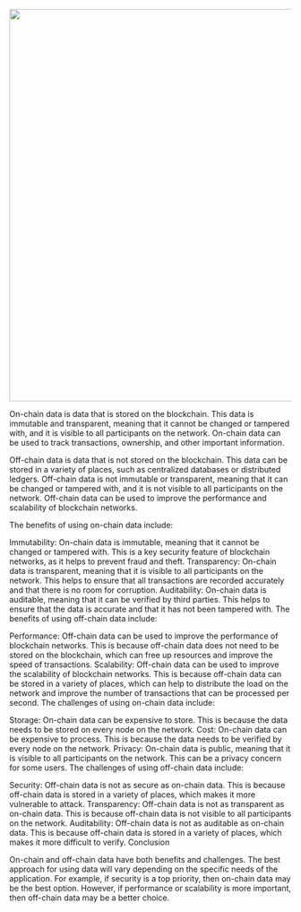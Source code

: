 <p align="center">
  <img src="./lecture10_notes.svg" width="700">
</p>

On-chain data is data that is stored on the blockchain. This data is immutable and transparent, meaning that it cannot be changed or tampered with, and it is visible to all participants on the network. On-chain data can be used to track transactions, ownership, and other important information.

Off-chain data is data that is not stored on the blockchain. This data can be stored in a variety of places, such as centralized databases or distributed ledgers. Off-chain data is not immutable or transparent, meaning that it can be changed or tampered with, and it is not visible to all participants on the network. Off-chain data can be used to improve the performance and scalability of blockchain networks.

The benefits of using on-chain data include:

Immutability: On-chain data is immutable, meaning that it cannot be changed or tampered with. This is a key security feature of blockchain networks, as it helps to prevent fraud and theft.
Transparency: On-chain data is transparent, meaning that it is visible to all participants on the network. This helps to ensure that all transactions are recorded accurately and that there is no room for corruption.
Auditability: On-chain data is auditable, meaning that it can be verified by third parties. This helps to ensure that the data is accurate and that it has not been tampered with.
The benefits of using off-chain data include:

Performance: Off-chain data can be used to improve the performance of blockchain networks. This is because off-chain data does not need to be stored on the blockchain, which can free up resources and improve the speed of transactions.
Scalability: Off-chain data can be used to improve the scalability of blockchain networks. This is because off-chain data can be stored in a variety of places, which can help to distribute the load on the network and improve the number of transactions that can be processed per second.
The challenges of using on-chain data include:

Storage: On-chain data can be expensive to store. This is because the data needs to be stored on every node on the network.
Cost: On-chain data can be expensive to process. This is because the data needs to be verified by every node on the network.
Privacy: On-chain data is public, meaning that it is visible to all participants on the network. This can be a privacy concern for some users.
The challenges of using off-chain data include:

Security: Off-chain data is not as secure as on-chain data. This is because off-chain data is stored in a variety of places, which makes it more vulnerable to attack.
Transparency: Off-chain data is not as transparent as on-chain data. This is because off-chain data is not visible to all participants on the network.
Auditability: Off-chain data is not as auditable as on-chain data. This is because off-chain data is stored in a variety of places, which makes it more difficult to verify.
Conclusion

On-chain and off-chain data have both benefits and challenges. The best approach for using data will vary depending on the specific needs of the application. For example, if security is a top priority, then on-chain data may be the best option. However, if performance or scalability is more important, then off-chain data may be a better choice.
